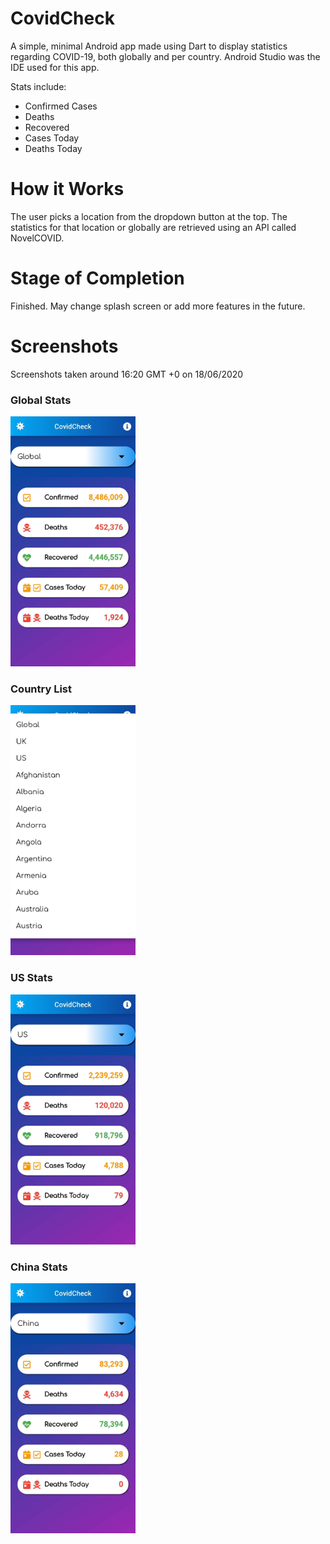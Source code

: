 # CovidCheck

A simple, minimal Android app made using Dart to display statistics regarding COVID-19, both globally and per country. Android Studio was the IDE used for this app.

Stats include: 

- Confirmed Cases
- Deaths
- Recovered 
- Cases Today
- Deaths Today

# How it Works

The user picks a location from the dropdown button at the top. The statistics for that location or globally are retrieved using an API called NovelCOVID. 

# Stage of Completion

Finished. May change splash screen or add more features in the future.

# Screenshots

Screenshots taken around 16:20 GMT +0 on 18/06/2020

<h3>Global Stats</h3>
<img src="Screenshots/globalstats.jpg" alt="Global COVID-19 Stats" width="200" height="400">

<h3>Country List</h3>
<img src="Screenshots/countrylist.jpg" alt="Country List" width="200" height="400">

<h3>US Stats</h3>
<img src="Screenshots/usstats.jpg" alt="US COVID-19 Stats" width="200" height="400">

<h3>China Stats</h3>
<img src="Screenshots/chinastats.jpg" alt="China COVID-19 Stats" width="200" height="400">
